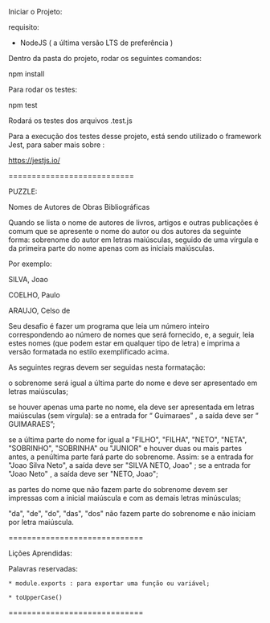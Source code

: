 Iniciar o Projeto:

requisito: 
   - NodeJS ( a última versão LTS de preferência )

Dentro da pasta do projeto, rodar os seguintes comandos:

   npm install

Para rodar os testes:

npm test

Rodará os testes dos arquivos <arquivo>.test.js

Para a execução dos testes desse projeto, está sendo utilizado o framework Jest, para saber mais sobre :

https://jestjs.io/



===========================



PUZZLE:



Nomes de Autores de Obras Bibliográficas



Quando se lista o nome de autores de livros, artigos e outras publicações é comum que se apresente o nome do autor ou dos autores da seguinte forma: sobrenome do autor em letras maiúsculas, seguido de uma vírgula e da primeira parte do nome apenas com as iniciais maiúsculas.



Por exemplo:

SILVA, Joao

COELHO, Paulo

ARAUJO, Celso de

Seu desafio é fazer um programa que leia um número inteiro correspondendo ao número de nomes que será fornecido, e, a seguir, leia estes nomes (que podem estar em qualquer tipo de letra) e imprima a versão formatada no estilo exemplificado acima.

As seguintes regras devem ser seguidas nesta formatação:

o sobrenome será igual a última parte do nome e deve ser apresentado em letras maiúsculas;

se houver apenas uma parte no nome, ela deve ser apresentada em letras maiúsculas (sem vírgula): se a entrada for “ Guimaraes” , a saída deve ser “ GUIMARAES”;

se a última parte do nome for igual a "FILHO", "FILHA", "NETO", "NETA", "SOBRINHO", "SOBRINHA" ou "JUNIOR" e houver duas ou mais partes antes, a penúltima parte fará parte do sobrenome. Assim: se a entrada for "Joao Silva Neto", a saída deve ser "SILVA NETO, Joao" ; se a entrada for "Joao Neto" , a saída deve ser "NETO, Joao";

as partes do nome que não fazem parte do sobrenome devem ser impressas com a inicial maiúscula e com as demais letras minúsculas;

"da", "de", "do", "das", "dos" não fazem parte do sobrenome e não iniciam por letra maiúscula.



=============================

Lições Aprendidas:


Palavras reservadas:

    * module.exports : para exportar uma função ou variável;

    * toUpperCase()
    

=============================
